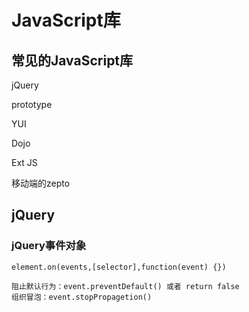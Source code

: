 # JavaScript库

## 常见的JavaScript库

jQuery

prototype

YUI

Dojo

Ext JS

移动端的zepto

## jQuery

### jQuery事件对象

```
element.on(events,[selector],function(event) {})

阻止默认行为：event.preventDefault() 或者 return false
组织冒泡：event.stopPropagetion()
```

